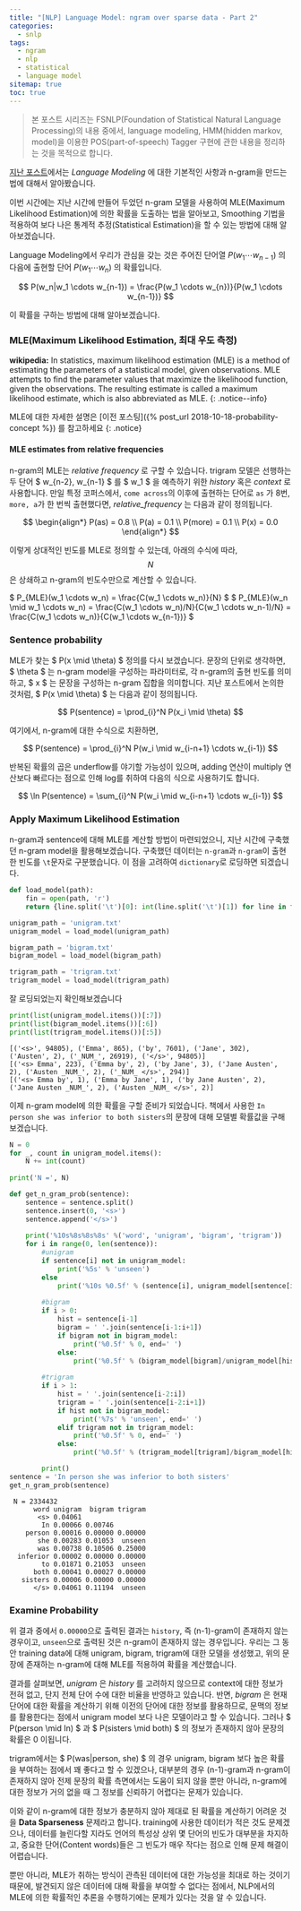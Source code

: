 ```yaml
---
title: "[NLP] Language Model: ngram over sparse data - Part 2"
categories:
  - snlp
tags:
  - ngram
  - nlp
  - statistical
  - language model
sitemap: true
toc: true
---
```


> 본 포스트 시리즈는 FSNLP(Foundation of Statistical Natural Language Processing)의 내용 중에서,
language modeling, HMM(hidden markov, model)을 이용한 POS(part-of-speech) Tagger 구현에 관한 
내용을 정리하는 것을 목적으로 합니다.

[지난 포스트][previous post]에서는 *Language Modeling* 에 대한 기본적인 사항과 n-gram을 만드는 법에 대해서 알아봤습니다.

이번 시간에는 지난 시간에 만들어 두었던 n-gram 모델을 사용하여 MLE(Maximum Likelihood Estimation)에 의한 
확률을 도출하는 법을 알아보고, Smoothing 기법을 적용하여 보다 나은 통계적 추정(Statistical Estimation)을 
할 수 있는 방법에 대해 알아보겠습니다.

Language Modeling에서 우리가 관심을 갖는 것은 주어진 단어열 $P(w_1 \cdots w_{n-1})$ 의 다음에 출현할
 단어 $P(w_1 \cdots w_{n})$ 의 확률입니다.

$$
P(w_n|w_1 \cdots w_{n-1}) = \frac{P(w_1 \cdots w_{n})}{P(w_1 \cdots w_{n-1})}
$$

이 확률을 구하는 방법에 대해 알아보겠습니다.

### MLE(Maximum Likelihood Estimation, 최대 우도 측정)

**wikipedia:** 
In statistics, maximum likelihood estimation (MLE) is a method of estimating the parameters of
 a statistical model, given observations. MLE attempts to find the parameter values that maximize
 the likelihood function, given the observations.
 The resulting estimate is called a maximum likelihood estimate, which is also abbreviated as MLE.
{: .notice--info}

MLE에 대한 자세한 설명은 [이전 포스팅]({% post_url 2018-10-18-probability-concept %}) 를 참고하세요
{: .notice}

#### MLE estimates from relative frequencies
n-gram의 MLE는 _relative frequency_ 로 구할 수 있습니다. trigram 모델은 선행하는 두 단어 $ w_{n-2}, w_{n-1} $ 를 
$ w_1 $ 을 예측하기 위한 _history_ 혹은 _context_ 로 사용합니다. 만일 특정 코퍼스에서, `come across`의 이후에 출현하는 단어로
`as` 가 8번, `more, a`가 한 번씩 출현했다면, _relative_frequency_ 는 다음과 같이 정의됩니다.

$$
\begin{align*}
P(as) = 0.8 \\
P(a) = 0.1 \\
P(more) = 0.1 \\
P(x) = 0.0
\end{align*}
$$

이렇게 상대적인 빈도를 MLE로 정의할 수 있는데, 아래의 수식에 따라, $$ N $$은 상쇄하고 n-gram의 빈도수만으로 계산할 수 있습니다.

$ P_{MLE}(w_1 \cdots w_n) = \frac{C(w_1 \cdots w_n)}{N} $
$ P_{MLE}(w_n \mid w_1 \cdots w_n) = \frac{C(w_1 \cdots w_n)/N}{C(w_1 \cdots w_n-1)/N} = \frac{C(w_1 \cdots w_n)}{C(w_1 \cdots w_{n-1})} $

### Sentence probability

MLE가 찾는 $ P(x \mid \theta) $ 정의를 다시 보겠습니다. 문장의 단위로 생각하면, $ \theta $ 는 n-gram model을 구성하는 파라미터로, 
각 n-gram의 출현 빈도를 의미하고, $ x $ 는 문장을 구성하는 n-gram 집합을 의미합니다. 지난 포스트에서 논의한 것처럼, $ P(x \mid \theta) $ 는 다음과 같이 정의됩니다.

$$ P(sentence) = \prod_{i}^N P(x_i \mid \theta) $$ 

여기에서, n-gram에 대한 수식으로 치환하면, 

$$ P(sentence) = \prod_{i}^N P(w_i \mid w_{i-n+1} \cdots w_{i-1}) $$

반복된 확률의 곱은 underflow를 야기할 가능성이 있으며, adding 연산이 multiply 연산보다 빠르다는 점으로 인해 log를 취하여 다음의 식으로 사용하기도 합니다.  

$$ \ln P(sentence) = \sum_{i}^N P(w_i \mid w_{i-n+1} \cdots w_{i-1}) $$

### Apply Maximum Likelihood Estimation

n-gram과 sentence에 대해 MLE를 계산할 방법이 마련되었으니, 지난 시간에 구축했던 n-gram model을 활용해보겠습니다.
구축했던 데이터는 `n-gram`과 `n-gram`이 출현한 빈도를 `\t`문자로 구분했습니다. 이 점을 고려하여 `dictionary`로 로딩하면 되겠습니다. 

```python
def load_model(path):
    fin = open(path, 'r')
    return {line.split('\t')[0]: int(line.split('\t')[1]) for line in fin.read().split('\n')}

unigram_path = 'unigram.txt'
unigram_model = load_model(unigram_path)

bigram_path = 'bigram.txt'
bigram_model = load_model(bigram_path)

trigram_path = 'trigram.txt'
trigram_model = load_model(trigram_path)
```

잘 로딩되었는지 확인해보겠습니다

```python
print(list(unigram_model.items())[:7])
print(list(bigram_model.items())[:6])
print(list(trigram_model.items())[:5])
```

	[('<s>', 94805), ('Emma', 865), ('by', 7601), ('Jane', 302), ('Austen', 2), ('_NUM_', 26919), ('</s>', 94805)]
	[('<s> Emma', 223), ('Emma by', 2), ('by Jane', 3), ('Jane Austen', 2), ('Austen _NUM_', 2), ('_NUM_ </s>', 294)]
	[('<s> Emma by', 1), ('Emma by Jane', 1), ('by Jane Austen', 2), ('Jane Austen _NUM_', 2), ('Austen _NUM_ </s>', 2)]


이제 n-gram model에 의한 확률을 구할 준비가 되었습니다.
책에서 사용한 `In person she was inferior to both sisters`의 문장에 대해 모델별 확률값을 구해보겠습니다.
	
```python
N = 0
for _, count in unigram_model.items():
    N += int(count)
    
print('N =', N)

def get_n_gram_prob(sentence):
    sentence = sentence.split()
    sentence.insert(0, '<s>')
    sentence.append('</s>')
    
    print('%10s%8s%8s%8s' %('word', 'unigram', 'bigram', 'trigram'))
    for i in range(0, len(sentence)):
    	#unigram
    	if sentence[i] not in unigram_model:
    		print('%5s' % 'unseen')
    	else
        	print('%10s %0.5f' % (sentence[i], unigram_model[sentence[i]]/N), end=' ')
        
        #bigram
        if i > 0:
            hist = sentence[i-1]
            bigram = ' '.join(sentence[i-1:i+1])
            if bigram not in bigram_model:
                print('%0.5f' % 0, end=' ')
            else:
                print('%0.5f' % (bigram_model[bigram]/unigram_model[hist]), end=' ')
        
        #trigram
        if i > 1:
            hist = ' '.join(sentence[i-2:i])
            trigram = ' '.join(sentence[i-2:i+1])
            if hist not in bigram_model:
                print('%7s' % 'unseen', end=' ')
            elif trigram not in trigram_model:
                print('%0.5f' % 0, end=' ')
            else:
                print('%0.5f' % (trigram_model[trigram]/bigram_model[hist]), end=' ')

        print()
sentence = 'In person she was inferior to both sisters'
get_n_gram_prob(sentence)
```

     N = 2334432
          word unigram  bigram trigram
           <s> 0.04061 
            In 0.00066 0.00746 
        person 0.00016 0.00000 0.00000 
           she 0.00283 0.01053  unseen 
           was 0.00738 0.10506 0.25000 
      inferior 0.00002 0.00000 0.00000 
            to 0.01871 0.21053  unseen 
          both 0.00041 0.00027 0.00000 
       sisters 0.00006 0.00000 0.00000 
          </s> 0.04061 0.11194  unseen

### Examine Probability

위 결과 중에서 `0.00000`으로 출력된 결과는 `history`, 즉 (n-1)-gram이 존재하지 않는 경우이고, `unseen`으로 출력된 것은 n-gram이 존재하지 
않는 경우입니다. 우리는 그 동안 training data에 대해 unigram, bigram, trigram에 대한 모델을 생성했고, 위의 문장에 존재하는 n-gram에 대해 
MLE를 적용하여 확률을 계산했습니다.  
 
결과를 살펴보면, _unigram_ 은 _history_ 를 고려하지 않으므로 context에 대한 정보가 전혀 없고, 단지 전체 단어 수에 대한 비율을 반영하고 있습니다. 
반면, _bigram_ 은 현재 단어에 대한 확률을 계산하기 위해 이전의 단어에 대한 정보를 활용하므로, 문맥의 정보를 활용한다는 점에서 unigram model 보다 
나은 모델이라고 할 수 있습니다. 그러나 $ P(person \mid In) $ 과 $ P(sisters \mid both) $ 의
정보가 존재하지 않아 문장의 확률은 0 이됩니다.

trigram에서는 $ P(was|person, she) $ 의 경우 unigram, bigram 보다 높은 확률을 부여하는 점에서 꽤 좋다고 할 수 있겠으나, 
대부분의 경우 (n-1)-gram과 n-gram이 존재하지 않아 전제 문장의 확률 측면에서는 도움이 되지 않을 뿐만 아니라,
n-gram에 대한 정보가 거의 없을 때 그 정보를 신뢰하기 어렵다는 문제가 있습니다.

이와 같이 n-gram에 대한 정보가 충분하지 않아 제대로 된 확률을 계산하기 어려운 것을 **Data Sparseness** 문제라고 합니다.
training에 사용한 데이터가 적은 것도 문제겠으나, 데이터를 늘린다할 지라도 언어의 특성상 상위 몇 단어의 빈도가 대부분을 차지하고, 
중요한 단어(Content words)들은 그 빈도가 매우 작다는 점으로 인해 문제 해결이 어렵습니다.   

뿐만 아니라, MLE가 취하는 방식이 관측된 데이터에 대한 가능성을 최대로 하는 것이기 때문에, 발견되지 않은 데이터에 대해 확률을 부여할 수 없다는 점에서,
NLP에서의 MLE에 의한 확률적인 추론을 수행하기에는 문제가 있다는 것을 알 수 있습니다.

[previous post]:https://sept1022.github.io/snlp/language-model-part-1/